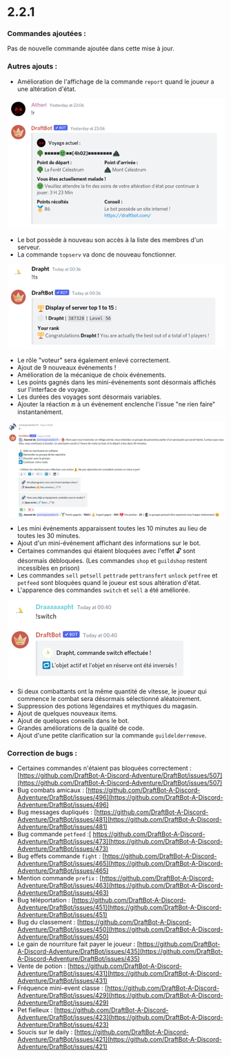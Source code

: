 # 2.2.1

### Commandes ajoutées :

Pas de nouvelle commande ajoutée dans cette mise à jour.

### Autres ajouts :

* Amélioration de l'affichage de la commande `report` quand le joueur a une altération d'état. 

![Impossible de progresser en étant malade !](<../.gitbook/assets/image (142).png>)

* Le bot possède à nouveau son accès à la liste des membres d'un serveur. 
* La commande `topserv` va donc de nouveau fonctionner. 

![C'est enfin facile d'être premier !](<../.gitbook/assets/image (143).png>)

* Le rôle "voteur" sera également enlevé correctement. 
* Ajout de 9 nouveaux événements ! 
* Amélioration de la mécanique de choix événements. 
* Les points gagnés dans les mini-événements sont désormais affichés sur l'interface de voyage. 
* Les durées des voyages sont désormais variables. 
* Ajouter la réaction :end: à un événement enclenche l'issue "ne rien faire" instantanément.

![VITE JE VEUX MOURIR VITE](<../.gitbook/assets/image (145).png>)

* Les mini événements apparaissent toutes les 10 minutes au lieu de toutes les 30 minutes. 
* Ajout d'un mini-événement affichant des informations sur le bot. 
* Certaines commandes qui étaient bloquées avec l'effet :unlock: sont désormais débloquées. (Les commandes `shop` et `guildshop` restent incessibles en prison) 
* Les commandes `sell` `petsell` `pettrade` `pettransfert` `unlock` `petfree` et `petfeed` sont bloquées quand le joueur est sous altération d'état. 
* L'apparence des commandes `switch` et `sell` a été améliorée. 

![C'est booooooo...](<../.gitbook/assets/image (144).png>)

* Si deux combattants ont la même quantité de vitesse, le joueur qui commence le combat sera désormais sélectionné aléatoirement. 
* Suppression des potions légendaires et mythiques du magasin. 
* Ajout de quelques nouveaux items.
* Ajout de quelques conseils dans le bot. 
* Grandes améliorations de la qualité de code. 
* Ajout d'une petite clarification sur la commande `guildelderremove`. 

### Correction de bugs :

* Certaines commandes n'étaient pas bloquées correctement : [https://github.com/DraftBot-A-Discord-Adventure/DraftBot/issues/507](https://github.com/DraftBot-A-Discord-Adventure/DraftBot/issues/507)
* Bug combats amicaux : [https://github.com/DraftBot-A-Discord-Adventure/DraftBot/issues/496](https://github.com/DraftBot-A-Discord-Adventure/DraftBot/issues/496)
* Bug messages dupliqués : [https://github.com/DraftBot-A-Discord-Adventure/DraftBot/issues/481](https://github.com/DraftBot-A-Discord-Adventure/DraftBot/issues/481)
* Bug commande `petfeed` :[ https://github.com/DraftBot-A-Discord-Adventure/DraftBot/issues/473](https://github.com/DraftBot-A-Discord-Adventure/DraftBot/issues/473)
* Bug effets commande `fight` : [https://github.com/DraftBot-A-Discord-Adventure/DraftBot/issues/465](https://github.com/DraftBot-A-Discord-Adventure/DraftBot/issues/465)
* Mention commande `prefix` : [https://github.com/DraftBot-A-Discord-Adventure/DraftBot/issues/463](https://github.com/DraftBot-A-Discord-Adventure/DraftBot/issues/463)
* Bug téléportation : [https://github.com/DraftBot-A-Discord-Adventure/DraftBot/issues/451](https://github.com/DraftBot-A-Discord-Adventure/DraftBot/issues/451)
* Bug du classement : [https://github.com/DraftBot-A-Discord-Adventure/DraftBot/issues/450](https://github.com/DraftBot-A-Discord-Adventure/DraftBot/issues/450)
* Le gain de nourriture fait payer le joueur : [https://github.com/DraftBot-A-Discord-Adventure/DraftBot/issues/435](https://github.com/DraftBot-A-Discord-Adventure/DraftBot/issues/435)
* Vente de potion : [https://github.com/DraftBot-A-Discord-Adventure/DraftBot/issues/431](https://github.com/DraftBot-A-Discord-Adventure/DraftBot/issues/431)
* Fréquence mini-event classe : [https://github.com/DraftBot-A-Discord-Adventure/DraftBot/issues/429](https://github.com/DraftBot-A-Discord-Adventure/DraftBot/issues/429)
* Pet fielleux : [https://github.com/DraftBot-A-Discord-Adventure/DraftBot/issues/423](https://github.com/DraftBot-A-Discord-Adventure/DraftBot/issues/423)
* Soucis sur le daily : [https://github.com/DraftBot-A-Discord-Adventure/DraftBot/issues/421](https://github.com/DraftBot-A-Discord-Adventure/DraftBot/issues/421)
